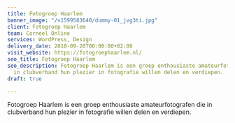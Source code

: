 ```yaml
---
title: Fotogroep Haarlem
banner_image: "/v1599583640/dummy-01_jvg3ti.jpg"
client: Fotogroep Haarlem
team: Corneel Online
services: WordPress, Design
delivery_date: 2018-09-20T00:00:00+02:00
visit_website: https://fotogroephaarlem.nl/
seo_title: Fotogroep Haarlem
seo_description: Fotogroep Haarlem is een groep enthousiaste amateurfotografen die
  in clubverband hun plezier in fotografie willen delen en verdiepen.
draft: true

---
```

Fotogroep Haarlem is een groep enthousiaste amateurfotografen die in clubverband hun plezier in fotografie willen delen en verdiepen.